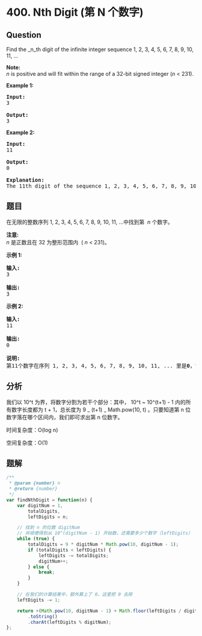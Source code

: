 # 400. Nth Digit (第 N 个数字)

## Question

Find the \_n_th digit of the infinite integer sequence 1, 2, 3, 4, 5, 6, 7, 8, 9, 10, 11, ...

**Note:**  
_n_ is positive and will fit within the range of a 32-bit signed integer (_n_ < 231).

**Example 1:**

<pre><b>Input:</b>
3

<b>Output:</b>
3
</pre>

**Example 2:**

<pre><b>Input:</b>
11

<b>Output:</b>
0

<b>Explanation:</b>
The 11th digit of the sequence 1, 2, 3, 4, 5, 6, 7, 8, 9, 10, 11, ... is a 0, which is part of the number 10.
</pre>

## 题目

在无限的整数序列 1, 2, 3, 4, 5, 6, 7, 8, 9, 10, 11, ...中找到第  *n* 个数字。

**注意:**  
_n_ 是正数且在 32 为整形范围内  ( *n* < 231)。

**示例 1:**

<pre><strong>输入:</strong>
3

<strong>输出:</strong>
3
</pre>

**示例 2:**

<pre><strong>输入:</strong>
11

<strong>输出:</strong>
0

<strong>说明:</strong>
第11个数字在序列 1, 2, 3, 4, 5, 6, 7, 8, 9, 10, 11, ... 里是<strong>0</strong>，它是10的一部分。
</pre>

## 分析

我们以 10^t 为界，将数字分割为若干个部分：其中， 10^t ~ 10^(t+1) - 1 内的所有数字长度都为 t + 1，总长度为 9 _ (t+1) _ Math.pow(10, t) 。只要知道第 n 位数字落在哪个区间内，我们即可求出第 n 位数字。

时间复杂度：O(log n)

空间复杂度：O(1)

## 题解

```javascript
/**
 * @param {number} n
 * @return {number}
 */
var findNthDigit = function(n) {
    var digitNum = 1,
        totalDigits,
        leftDigits = n;

    // 找到 n 的位数 digitNum
    // 并顺便得到从 10^(digitNum - 1) 开始数，还需要多少个数字（leftDigits）
    while (true) {
        totalDigits = 9 * digitNum * Math.pow(10, digitNum - 1);
        if (totalDigits < leftDigits) {
            leftDigits -= totalDigits;
            digitNum++;
        } else {
            break;
        }
    }

    // 在我们的计算结果中，额外算上了 0，这里把 0 去除
    leftDigits -= 1;

    return +(Math.pow(10, digitNum - 1) + Math.floor(leftDigits / digitNum))
        .toString()
        .charAt(leftDigits % digitNum);
};
```
